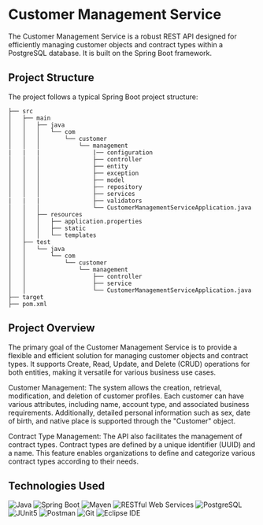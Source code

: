# Customer Management Service

The Customer Management Service is a robust REST API designed for efficiently managing customer objects and contract types within a PostgreSQL database. It is built on the Spring Boot framework.

## Project Structure

The project follows a typical Spring Boot project structure:
    
    ├── src
    │   ├── main
    │   │   ├── java
    │   │   │   └── com
    │   │   │       └── customer
    │   │   │           └── management
    |   |   |               |── configuration
    │   │   │               ├── controller
    │   │   │               ├── entity
    │   │   │               ├── exception
    │   │   │               ├── model
    │   │   │               ├── repository
    │   │   │               ├── services
    |   |   |               ├── validators
    │   │   │               └── CustomerManagementServiceApplication.java
    │   │   ├── resources
    │   │   │   ├── application.properties
    │   │   │   ├── static
    │   │   │   └── templates
    │   ├── test
    │   │   └── java
    │   │       └── com
    │   │           └── customer
    │   │               └── management
    │   │                   ├── controller
    │   │                   ├── service
    │   │                   └── CustomerManagementServiceApplication.java
    ├── target
    ├── pom.xml
    

   ## Project Overview
The primary goal of the Customer Management Service is to provide a flexible and efficient solution for managing customer objects and contract types. It supports Create, Read, Update, and Delete (CRUD) operations for both entities, making it versatile for various business use cases.

Customer Management: The system allows the creation, retrieval, modification, and deletion of customer profiles. Each customer can have various attributes, including name, account type, and associated business requirements. Additionally, detailed personal information such as sex, date of birth, and native place is supported through the "Customer" object.

Contract Type Management: The API also facilitates the management of contract types. Contract types are defined by a unique identifier (UUID) and a name. This feature enables organizations to define and categorize various contract types according to their needs.

## Technologies Used

![Java](https://img.shields.io/badge/Java-2F2625?style=for-the-badge&logo=coffeescript&logoColor=white)
![Spring Boot](https://img.shields.io/badge/Spring%20Boot-6DB33FF?style=for-the-badge&logo=springboot&logoColor=white)
![Maven](https://img.shields.io/badge/apache%20maven-C71A36?style=for-the-badge&logo=apachemaven&logoColor=white)
![RESTful Web Services](https://img.shields.io/badge/Rest%20APis-FF4F8B?style=for-the-badge&logo=amazonapigateway&logoColor=white)
![PostgreSQL](https://img.shields.io/badge/PostgreSQL-4169E1?style=for-the-badge&logo=postgresql&logoColor=white)
![JUnit5](https://img.shields.io/badge/junit5-25A162?style=for-the-badge&logo=junit5&logoColor=white)
![Postman](https://img.shields.io/badge/Postman-FF6C37?style=for-the-badge&logo=Postman&logoColor=white)
![Git](https://img.shields.io/badge/Git-f44d27?style=for-the-badge&logo=git&logoColor=white)
![Eclipse IDE](https://img.shields.io/badge/eclipse%20ide-2C2255?style=for-the-badge&logo=eclipseide&logoColor=white)
